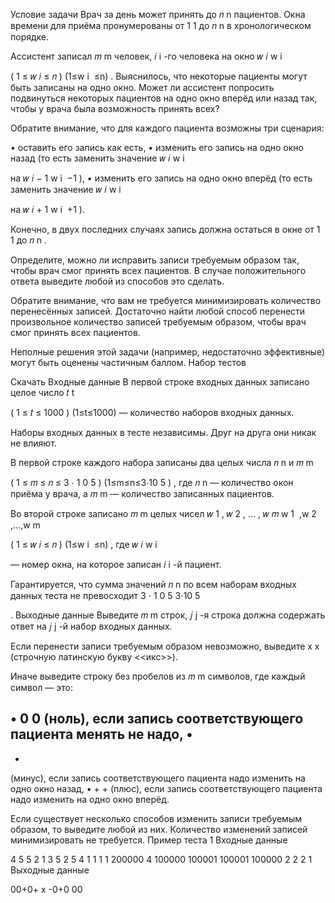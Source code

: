 Условие задачи
Врач за день может принять до
𝑛
n
пациентов. Окна времени для приёма пронумерованы от
1
1
до
𝑛
n
в хронологическом порядке.

Ассистент записал
𝑚
m
человек,
𝑖
i
-го человека на окно
𝑤
𝑖
w
i
​


(
1
≤
𝑤
𝑖
≤
𝑛
)
(1≤w
i
​
≤n)
. Выяснилось, что некоторые пациенты могут быть записаны на одно окно. Может ли ассистент попросить подвинуться некоторых пациентов на одно окно вперёд или назад так, чтобы у врача была возможность принять всех?

Обратите внимание, что для каждого пациента возможны три сценария:

• оставить его запись как есть,
• изменить его запись на одно окно назад (то есть заменить значение
𝑤
𝑖
w
i
​

на
𝑤
𝑖
−
1
w
i
​
−1
),
• изменить его запись на одно окно вперёд (то есть заменить значение
𝑤
𝑖
w
i
​

на
𝑤
𝑖
+
1
w
i
​
+1
).

Конечно, в двух последних случаях запись должна остаться в окне от
1
1
до
𝑛
n
.

Определите, можно ли исправить записи требуемым образом так, чтобы врач смог принять всех пациентов. В случае положительного ответа выведите любой из способов это сделать.

Обратите внимание, что вам не требуется минимизировать количество перенесённых записей. Достаточно найти любой способ перенести произвольное количество записей требуемым образом, чтобы врач смог принять всех пациентов.

Неполные решения этой задачи (например, недостаточно эффективные) могут быть оценены частичным баллом.
Набор тестов

Скачать
Входные данные
В первой строке входных данных записано целое число
𝑡
t

(
1
≤
𝑡
≤
1000
)
(1≤t≤1000)
— количество наборов входных данных.

Наборы входных данных в тесте независимы. Друг на друга они никак не влияют.

В первой строке каждого набора записаны два целых числа
𝑛
n
и
𝑚
m

(
1
≤
𝑚
≤
𝑛
≤
3
⋅
1
0
5
)
(1≤m≤n≤3⋅10
5
)
, где
𝑛
n
— количество окон приёма у врача, а
𝑚
m
— количество записанных пациентов.

Во второй строке записано
𝑚
m
целых чисел
𝑤
1
,
𝑤
2
,
…
,
𝑤
𝑚
w
1
​
,w
2
​
,…,w
m
​


(
1
≤
𝑤
𝑖
≤
𝑛
)
(1≤w
i
​
≤n)
, где
𝑤
𝑖
w
i
​

— номер окна, на которое записан
𝑖
i
-й пациент.

Гарантируется, что сумма значений
𝑛
n
по всем наборам входных данных теста не превосходит
3
⋅
1
0
5
3⋅10
5

.
Выходные данные
Выведите
𝑚
m
строк,
𝑗
j
-я строка должна содержать ответ на
𝑗
j
-й набор входных данных.

Если перенести записи требуемым образом невозможно, выведите
x
x
(строчную латинскую букву <<икс>>).

Иначе выведите строку без пробелов из
𝑚
m
символов, где каждый символ — это:

•
0
0
(ноль), если запись соответствующего пациента менять не надо,
•
-
-
(минус), если запись соответствующего пациента надо изменить на одно окно назад,
•
+
+
(плюс), если запись соответствующего пациента надо изменить на одно окно вперёд.

Если существует несколько способов изменить записи требуемым образом, то выведите любой из них. Количество изменений записей минимизировать не требуется.
Пример теста 1
Входные данные

4
5 5
2 1 3 5 2
5 4
1 1 1 1
200000 4
100000 100001 100001 100000
2 2
2 1
Выходные данные

00+0+
x
-0+0
00